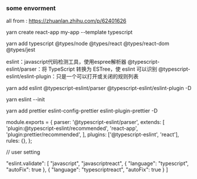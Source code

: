 ###  some envorment

all from : https://zhuanlan.zhihu.com/p/62401626

yarn create react-app my-app --template typescript

yarn add typescript @types/node @types/react @types/react-dom @types/jest

eslint：javascript代码检测工具，使用espree解析器
@typescript-eslint/parser：将 TypeScript 转换为 ESTree，使 eslint 可以识别
@typescript-eslint/eslint-plugin：只是一个可以打开或关闭的规则列表

yarn add eslint @typescript-eslint/parser @typescript-eslint/eslint-plugin -D

yarn eslint --init

yarn add prettier eslint-config-prettier eslint-plugin-prettier -D

module.exports = {
  parser: '@typescript-eslint/parser',
  extends: [
    'plugin:@typescript-eslint/recommended',
    'react-app',
    'plugin:prettier/recommended',
  ],
  plugins: ['@typescript-eslint', 'react'],
  rules: {},
};

// user setting

"eslint.validate": [
    "javascript",
    "javascriptreact",
    {
      "language": "typescript",
      "autoFix": true
    },
    {
      "language": "typescriptreact",
      "autoFix": true
    }
]